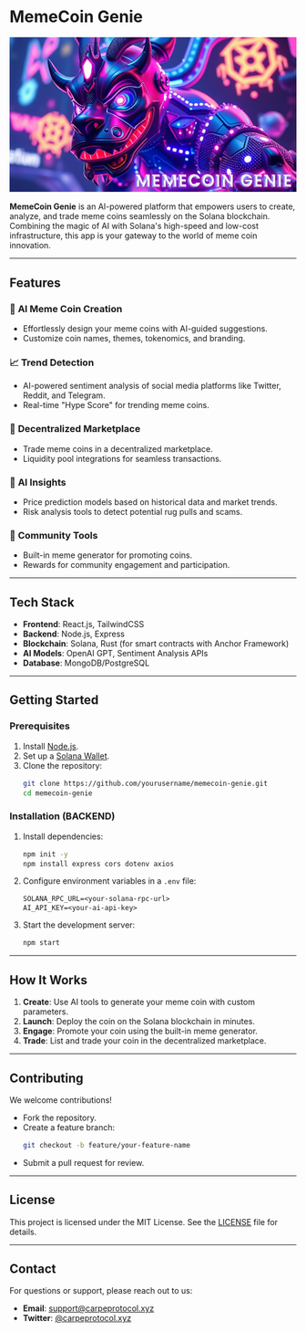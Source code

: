 # MemeCoin Genie

![MemeCoin Genie Banner](./img/memecoin-genie-banner-image.jpg)

**MemeCoin Genie** is an AI-powered platform that empowers users to create, analyze, and trade meme coins seamlessly on the Solana blockchain. Combining the magic of AI with Solana's high-speed and low-cost infrastructure, this app is your gateway to the world of meme coin innovation.

---

## Features

### 🌟 **AI Meme Coin Creation**
- Effortlessly design your meme coins with AI-guided suggestions.
- Customize coin names, themes, tokenomics, and branding.

### 📈 **Trend Detection**
- AI-powered sentiment analysis of social media platforms like Twitter, Reddit, and Telegram.
- Real-time "Hype Score" for trending meme coins.

### 🛒 **Decentralized Marketplace**
- Trade meme coins in a decentralized marketplace.
- Liquidity pool integrations for seamless transactions.

### 🤖 **AI Insights**
- Price prediction models based on historical data and market trends.
- Risk analysis tools to detect potential rug pulls and scams.

### 🎉 **Community Tools**
- Built-in meme generator for promoting coins.
- Rewards for community engagement and participation.

---

## Tech Stack

- **Frontend**: React.js, TailwindCSS
- **Backend**: Node.js, Express
- **Blockchain**: Solana, Rust (for smart contracts with Anchor Framework)
- **AI Models**: OpenAI GPT, Sentiment Analysis APIs
- **Database**: MongoDB/PostgreSQL

---

## Getting Started

### Prerequisites
1. Install [Node.js](https://nodejs.org/).
2. Set up a [Solana Wallet](https://phantom.app/).
3. Clone the repository:  
   ```bash
   git clone https://github.com/yourusername/memecoin-genie.git
   cd memecoin-genie
   ```

### Installation (BACKEND)
1. Install dependencies:  
   ```bash
   npm init -y
   npm install express cors dotenv axios
   ```
2. Configure environment variables in a `.env` file:
   ```
   SOLANA_RPC_URL=<your-solana-rpc-url>
   AI_API_KEY=<your-ai-api-key>
   ```

3. Start the development server:  
   ```bash
   npm start
   ```

---

## How It Works

1. **Create**: Use AI tools to generate your meme coin with custom parameters.  
2. **Launch**: Deploy the coin on the Solana blockchain in minutes.  
3. **Engage**: Promote your coin using the built-in meme generator.  
4. **Trade**: List and trade your coin in the decentralized marketplace.

---

## Contributing

We welcome contributions!  
- Fork the repository.  
- Create a feature branch:  
  ```bash
  git checkout -b feature/your-feature-name
  ```
- Submit a pull request for review.

---

## License

This project is licensed under the MIT License. See the [LICENSE](LICENSE) file for details.

---

## Contact

For questions or support, please reach out to us:  
- **Email**: support@carpeprotocol.xyz  
- **Twitter**: [@carpeprotocol.xyz](#)  

